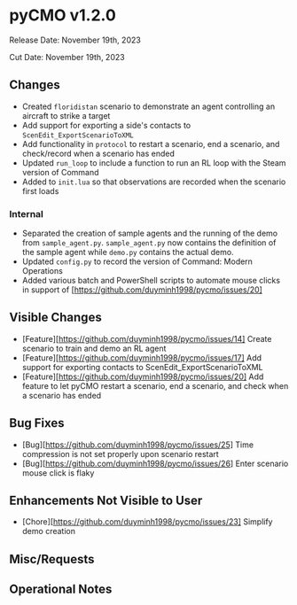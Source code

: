 # pyCMO v1.2.0

Release Date: November 19th, 2023

Cut Date: November 19th, 2023

## Changes
* Created `floridistan` scenario to demonstrate an agent controlling an aircraft to strike a target
* Add support for exporting a side's contacts to `ScenEdit_ExportScenarioToXML`
* Add functionality in `protocol` to restart a scenario, end a scenario, and check/record when a scenario has ended
* Updated `run_loop` to include a function to run an RL loop with the Steam version of Command
* Added to `init.lua` so that observations are recorded when the scenario first loads

### Internal
* Separated the creation of sample agents and the running of the demo from `sample_agent.py`. `sample_agent.py` now contains the definition of the sample agent while `demo.py` contains the actual demo.
* Updated `config.py` to record the version of Command: Modern Operations
* Added various batch and PowerShell scripts to automate mouse clicks in support of [https://github.com/duyminh1998/pycmo/issues/20]

## Visible Changes
* [Feature][https://github.com/duyminh1998/pycmo/issues/14] Create scenario to train and demo an RL agent
* [Feature][https://github.com/duyminh1998/pycmo/issues/17] Add support for exporting contacts to ScenEdit_ExportScenarioToXML
* [Feature][https://github.com/duyminh1998/pycmo/issues/20] Add feature to let pyCMO restart a scenario, end a scenario, and check when a scenario has ended

## Bug Fixes
* [Bug][https://github.com/duyminh1998/pycmo/issues/25] Time compression is not set properly upon scenario restart
* [Bug][https://github.com/duyminh1998/pycmo/issues/26] Enter scenario mouse click is flaky

## Enhancements Not Visible to User
* [Chore][https://github.com/duyminh1998/pycmo/issues/23] Simplify demo creation

## Misc/Requests

## Operational Notes
